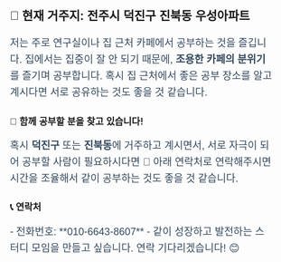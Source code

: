 <div style="max-width: 800px; margin: auto; padding: 20px; line-height: 1.6; font-family: Arial, sans-serif;">

## 🌟 현재 거주지: 전주시 덕진구 진북동 우성아파트

<span style="font-size: 18px; color: #34495e;">
저는 주로 연구실이나 집 근처 카페에서 공부하는 것을 즐깁니다. 집에서는 집중이 잘 안 되기 때문에, <strong>조용한 카페의 분위기</strong>를 즐기며 공부합니다.  
혹시 집 근처에서 좋은 공부 장소를 알고 계시다면 서로 공유하는 것도 좋을 것 같습니다.
</span>

### 🤝 함께 공부할 분을 찾고 있습니다!
<span style="font-size: 18px; color: #34495e;">
혹시 <strong>덕진구</strong> 또는 <strong>진북동</strong>에 거주하고 계시면서, 서로 자극이 되어 공부할 사람이 필요하시다면 📖  
아래 연락처로 연락해주시면 시간을 조율해서 같이 공부하는 것도 좋을 것 같습니다.
</span>

### 📞 연락처
<span style="font-size: 18px; color: #34495e;">
- 전화번호: **010-6643-8607**  
- 같이 성장하고 발전하는 스터디 모임을 만들고 싶습니다. 연락 기다리겠습니다! 😊
</span>

</div>
